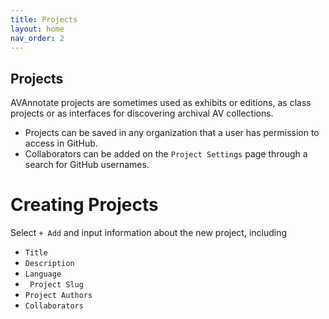 ```yaml
---
title: Projects
layout: home
nav_order: 2
---
```

## Projects
AVAnnotate projects are sometimes used as exhibits or editions, as class projects or as interfaces for discovering archival AV collections. 
- Projects can be saved in any organization that a user has permission to access in GitHub.
- Collaborators can be added on the `Project Settings` page through a search for GitHub usernames.

# Creating Projects
Select `+ Add` and input information about the new project, including 
- `Title`
- `Description`
- `Language`
- ` Project Slug`
- `Project Authors`
- `Collaborators`



